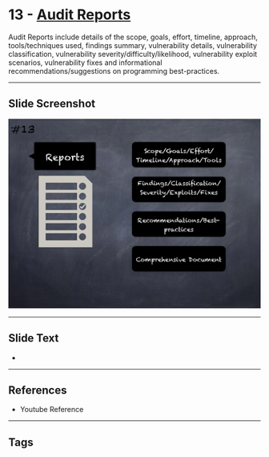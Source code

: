 
# 13 - [Audit Reports](./Audit%20Reports.md)

Audit Reports include details of the scope, goals, effort, timeline, approach, tools/techniques used, findings summary, vulnerability details, vulnerability classification, vulnerability severity/difficulty/likelihood, vulnerability exploit scenarios, vulnerability fixes and informational recommendations/suggestions on programming best-practices.




___
## Slide Screenshot
![013.png](../../images/6.%20Audit%20Techniques%20and%20Tools%20101/013.png)
___
## Slide Text
- 
___
## References
- Youtube Reference
___
## Tags

